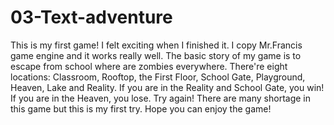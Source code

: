 # 03-Text-adventure

This is my first game! I felt exciting when I finished it.
I copy Mr.Francis game engine and it works really well.
The basic story of my game is to escape from school where are zombies everywhere.
There're eight locations: Classroom, Rooftop, the First Floor, School Gate, Playground, Heaven, Lake and Reality.
If you are in the Reality and School Gate, you win!
If you are in the Heaven, you lose. Try again!
There are many shortage in this game but this is my first try.
Hope you can enjoy the game!
